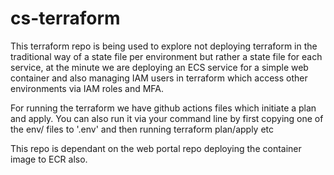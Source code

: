 # cs-terraform

This terraform repo is being used to explore not deploying terraform in the traditional way of a state file per environment but rather a state file for each service, at the minute we are deploying an ECS service for a simple web container and also managing IAM users in terraform which access other environments via IAM roles and MFA.

For running the terraform we have github actions files which initiate a plan and apply. You can also run it via your command line by first copying one of the env/ files to '.env' and then running terraform plan/apply etc

This repo is dependant on the web portal repo deploying the container image to ECR also.

